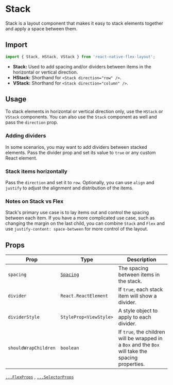 # Stack

Stack is a layout component that makes it easy to stack elements together and apply a space between them.

## Import

```js
import { Stack, HStack, VStack } from 'react-native-flex-layout';
```

- **Stack:** Used to add spacing and/or dividers between items in the horizontal or vertical direction.
- **HStack:** Shorthand for `<Stack direction="row" />`.
- **VStack:** Shorthand for `<Stack direction="column" />`.

## Usage

To stack elements in horizontal or vertical direction only, use the `HStack` or `VStack` components. You can also use
the `Stack` component as well and pass the `direction` prop.

### Adding dividers

In some scenarios, you may want to add dividers between stacked elements. Pass the divider prop and set its value
to `true` or any custom React element.

### Stack items horizontally

Pass the `direction` and set it to `row`. Optionally, you can use `align` and `justify` to adjust the alignment and
distribution of the items.

### Notes on Stack vs Flex

Stack's primary use case is to lay items out and control the spacing between each item. If you have a more complicated
use case, such as changing the margin on the last child, you can combine `Stack` and `Flex` and
use `justify-content: space-between` for more control of the layout.

## Props

| Prop                 | Type                         | Description                                                                                        |
|----------------------|------------------------------|----------------------------------------------------------------------------------------------------|
| `spacing`            | [`Spacing`](/guides/spacing) | The spacing between items in the stack.                                                            |
| `divider`            | `React.ReactElement`         | If `true`, each stack item will show a divider.                                                    |
| `dividerStyle`       | `StyleProp<ViewStyle>`       | A style object to apply to each divider.                                                           |
| `shouldWrapChildren` | `boolean`                    | If `true`, the children will be wrapped in a `Box` and the `Box` will take the spacing properties. |

[`...FlexProps`](/components/flex#props) , [`...SelectorProps`](/components/selector#props)
